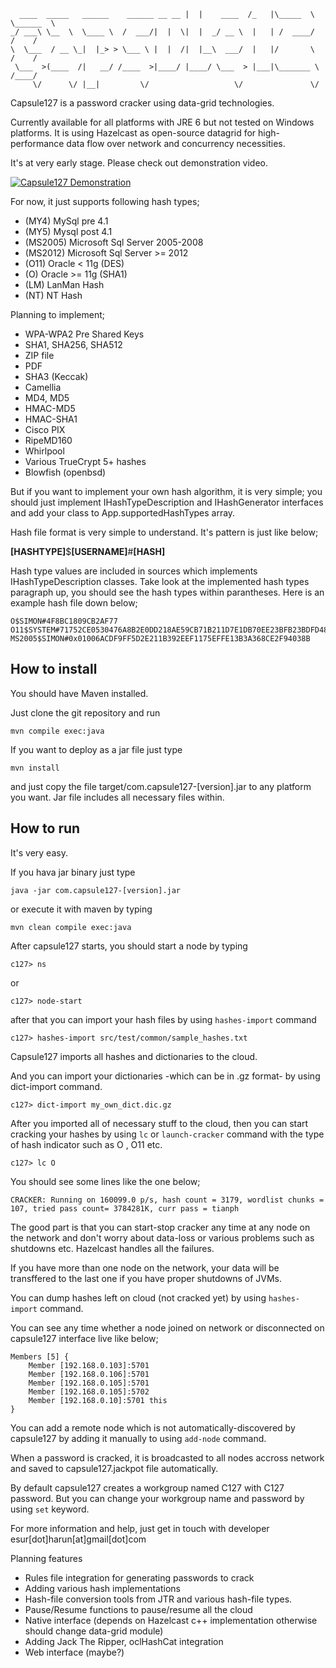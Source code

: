 ~~~~~
  ____  _____   ______    ______ __ __ |  |    ____  /_   |\_____  \ \______  \
_/ ___\ \__  \  \____ \  /  ___/|  |  \|  |  _/ __ \  |   | /  ____/     /    /
\  \___  / __ \_|  |_> > \___ \ |  |  /|  |__\  ___/  |   |/       \    /    / 
 \___  >(____  /|   __/ /____  >|____/ |____/ \___  > |___|\_______ \  /____/  
     \/      \/ |__|         \/                   \/               \/          
~~~~~

Capsule127 is a password cracker using data-grid technologies. 

Currently available for all platforms with JRE 6 but not tested on Windows platforms. 
It is using Hazelcast as open-source datagrid for high-performance data flow over network
and concurrency necessities. 

It's at very early stage. Please check out demonstration video.

[![Capsule127 Demonstration](http://img.youtube.com/vi/UdixyXsB1MQ/0.jpg)](http://www.youtube.com/watch?v=UdixyXsB1MQ)


For now, it just supports following hash types;

* (MY4) MySql pre 4.1 
* (MY5) Mysql post 4.1 
* (MS2005) Microsoft Sql Server 2005-2008
* (MS2012) Microsoft Sql Server >= 2012
* (O11) Oracle < 11g (DES)
* (O) Oracle >= 11g (SHA1)
* (LM) LanMan Hash
* (NT) NT Hash

Planning to implement;

* WPA-WPA2 Pre Shared Keys
* SHA1, SHA256, SHA512
* ZIP file
* PDF
* SHA3 (Keccak)
* Camellia
* MD4, MD5
* HMAC-MD5
* HMAC-SHA1
* Cisco PIX 
* RipeMD160
* Whirlpool
* Various TrueCrypt 5+ hashes 
* Blowfish (openbsd)

But if you want to implement your own hash algorithm, it is very simple; you should just implement 
IHashTypeDescription and IHashGenerator interfaces and add your class to App.supportedHashTypes 
array.

Hash file format is very simple to understand. It's pattern is just like below;

**[HASHTYPE]**$**[USERNAME]**#**[HASH]**

Hash type values are included in sources which implements IHashTypeDescription classes. Take look at 
the implemented hash types paragraph up, you should see the hash types within parantheses. Here is an
example hash file down below;


~~~~
O$SIMON#4F8BC1809CB2AF77
O11$SYSTEM#71752CE0530476A8B2E0DD218AE59CB71B211D7E1DB70EE23BFB23BDFD48
MS2005$SIMON#0x01006ACDF9FF5D2E211B392EEF1175EFFE13B3A368CE2F94038B
~~~~

How to install
--------------

You should have Maven installed.

Just clone the git repository and run

  `mvn compile exec:java`

If you want to deploy as a jar file just type

  `mvn install`

and just copy the file target/com.capsule127-[version].jar to any platform you want. Jar file includes
all necessary files within. 

How to run
----------

It's very easy.

If you hava jar binary just type 

  `java -jar com.capsule127-[version].jar` 
  
or execute it with maven by typing 

  `mvn clean compile exec:java`
  
After capsule127 starts, you should start a node by typing 

  `c127> ns` 
  
  or
  
  `c127> node-start`
  
after that you can import your hash files by using `hashes-import` command

  `c127> hashes-import src/test/common/sample_hashes.txt`
  
Capsule127 imports all hashes and dictionaries to the cloud. 

And you can import your dictionaries -which can be in .gz format- by using
dict-import command.

  `c127> dict-import my_own_dict.dic.gz`
  
After you imported all of necessary stuff to the cloud, then you can start 
cracking your hashes by using `lc` or `launch-cracker` command with the type
of hash indicator such as O , O11 etc.

  `c127> lc O`

You should see some lines like the one below;

`CRACKER: Running on 160099.0 p/s, hash count = 3179, wordlist chunks = 107, tried pass count= 3784281K, curr pass = tianph `

The good part is that you can start-stop cracker any time at any node on the network
and don't worry about data-loss or various problems such as shutdowns etc. Hazelcast handles
all the failures.

If you have more than one node on the network, your data will be transffered to the last
one if you have proper shutdowns of JVMs.

You can dump hashes left on cloud (not cracked yet) by using `hashes-import` command.

You can see any time whether a node joined on network or disconnected on capsule127 
interface live like below;


~~~~~
Members [5] {
	Member [192.168.0.103]:5701
	Member [192.168.0.106]:5701
	Member [192.168.0.105]:5701
	Member [192.168.0.105]:5702
	Member [192.168.0.10]:5701 this
}
~~~~~

You can add a remote node which is not automatically-discovered by capsule127 by adding
it manually to using `add-node` command.

When a password is cracked, it is broadcasted to all nodes accross network and
saved to capsule127.jackpot file automatically. 

By default capsule127 creates a workgroup named C127 with C127 password. But you can
change your workgroup name and password by using `set` keyword.


For more information and help, just get in touch with developer esur[dot]harun[at]gmail[dot]com

Planning features

* Rules file integration for generating passwords to crack
* Adding various hash implementations
* Hash-file conversion tools from JTR and various hash-file types.
* Pause/Resume functions to pause/resume all the cloud
* Native interface (depends on Hazelcast c++ implementation otherwise should change data-grid module)
* Adding Jack The Ripper, oclHashCat integration
* Web interface (maybe?)
